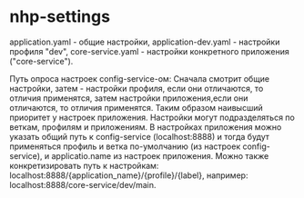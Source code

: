 # nhp-settings
application.yaml - общие настройки, application-dev.yaml - настройки профиля "dev", core-service.yaml - настройки конкретного приложения ("core-service").

Путь опроса настроек config-service-ом: Сначала смотрит общие настройки, затем - настройки профиля, если они отличаются, то отличия применятся, затем настройки приложения,если они отличаются, то отличия применятся. Таким образом наивысший приоритет у настроек приложения.
Настройки могут подразделяться по веткам, профилям и приложениям.
В настройках приложения можно указать общий путь к config-service (localhost:8888) и тогда будут применяться профиль и ветка по-умолчанию (из настроек config-service), и applicatio.name из настроек приложения. Можно также конкретизировать путь к настройкам: localhost:8888/{application_name}/{profile}/{label}, например: localhost:8888/core-service/dev/main.
